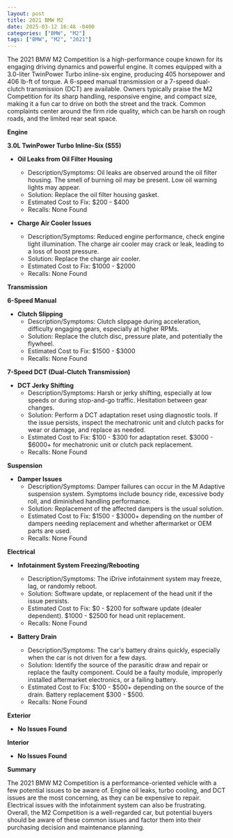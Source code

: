 ```yaml
---
layout: post
title: 2021 BMW M2
date: 2025-03-12 16:48 -0400
categories: ["BMW", "M2"]
tags: ["BMW", "M2", "2021"]
---
```

The 2021 BMW M2 Competition is a high-performance coupe known for its engaging driving dynamics and powerful engine. It comes equipped with a 3.0-liter TwinPower Turbo inline-six engine, producing 405 horsepower and 406 lb-ft of torque. A 6-speed manual transmission or a 7-speed dual-clutch transmission (DCT) are available. Owners typically praise the M2 Competition for its sharp handling, responsive engine, and compact size, making it a fun car to drive on both the street and the track. Common complaints center around the firm ride quality, which can be harsh on rough roads, and the limited rear seat space.

**Engine**

**3.0L TwinPower Turbo Inline-Six (S55)**

*   **Oil Leaks from Oil Filter Housing**
    *   Description/Symptoms: Oil leaks are observed around the oil filter housing. The smell of burning oil may be present. Low oil warning lights may appear.
    *   Solution: Replace the oil filter housing gasket.
    *   Estimated Cost to Fix: $200 - $400
    *   Recalls: None Found

*   **Charge Air Cooler Issues**
    *   Description/Symptoms: Reduced engine performance, check engine light illumination. The charge air cooler may crack or leak, leading to a loss of boost pressure.
    *   Solution: Replace the charge air cooler.
    *   Estimated Cost to Fix: $1000 - $2000
    *   Recalls: None Found

**Transmission**

**6-Speed Manual**

*   **Clutch Slipping**
    *   Description/Symptoms: Clutch slippage during acceleration, difficulty engaging gears, especially at higher RPMs.
    *   Solution: Replace the clutch disc, pressure plate, and potentially the flywheel.
    *   Estimated Cost to Fix: $1500 - $3000
    *   Recalls: None Found

**7-Speed DCT (Dual-Clutch Transmission)**

*   **DCT Jerky Shifting**
    *   Description/Symptoms: Harsh or jerky shifting, especially at low speeds or during stop-and-go traffic. Hesitation between gear changes.
    *   Solution: Perform a DCT adaptation reset using diagnostic tools. If the issue persists, inspect the mechatronic unit and clutch packs for wear or damage, and replace as needed.
    *   Estimated Cost to Fix: $100 - $300 for adaptation reset. $3000 - $6000+ for mechatronic unit or clutch pack replacement.
    *   Recalls: None Found

**Suspension**

*   **Damper Issues**
    * Description/Symptoms: Damper failures can occur in the M Adaptive suspension system. Symptoms include bouncy ride, excessive body roll, and diminished handling performance.
    * Solution: Replacement of the affected dampers is the usual solution.
    * Estimated Cost to Fix: $1500 - $3000+ depending on the number of dampers needing replacement and whether aftermarket or OEM parts are used.
    * Recalls: None Found

**Electrical**

*   **Infotainment System Freezing/Rebooting**
    *   Description/Symptoms: The iDrive infotainment system may freeze, lag, or randomly reboot.
    *   Solution: Software update, or replacement of the head unit if the issue persists.
    *   Estimated Cost to Fix: $0 - $200 for software update (dealer dependent). $1000 - $2500 for head unit replacement.
    *   Recalls: None Found

*   **Battery Drain**
    *   Description/Symptoms: The car's battery drains quickly, especially when the car is not driven for a few days.
    *   Solution: Identify the source of the parasitic draw and repair or replace the faulty component. Could be a faulty module, improperly installed aftermarket electronics, or a failing battery.
    *   Estimated Cost to Fix: $100 - $500+ depending on the source of the drain. Battery replacement $300 - $500.
    *   Recalls: None Found

**Exterior**

*   **No Issues Found**

**Interior**

*   **No Issues Found**

**Summary**

The 2021 BMW M2 Competition is a performance-oriented vehicle with a few potential issues to be aware of. Engine oil leaks, turbo cooling, and DCT issues are the most concerning, as they can be expensive to repair. Electrical issues with the infotainment system can also be frustrating. Overall, the M2 Competition is a well-regarded car, but potential buyers should be aware of these common issues and factor them into their purchasing decision and maintenance planning.

